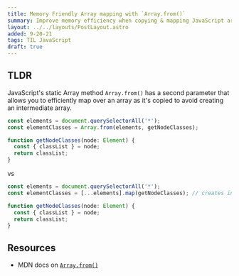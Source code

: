 ```yaml
---
title: Memory Friendly Array mapping with `Array.from()`
summary: Improve memory efficiency when copying & mapping JavaScript arrays.
layout: ../../layouts/PostLayout.astro
added: 9-20-21
tags: TIL JavaScript
draft: true
---
```


## TLDR

JavaScript's static Array method `Array.from()` has a second parameter that
allows you to efficiently map over an array as it's copied to avoid creating an
intermediate array.

```ts
const elements = document.querySelectorAll('*');
const elementClasses = Array.from(elements, getNodeClasses);

function getNodeClasses(node: Element) {
  const { classList } = node;
  return classList;
}
```

vs

```ts
const elements = document.querySelectorAll('*');
const elementClasses = [...elements].map(getNodeClasses); // creates intermediate array

function getNodeClasses(node: Element) {
  const { classList } = node;
  return classList;
}
```

## Resources

- MDN docs on
  [`Array.from()`](https://developer.mozilla.org/en-US/docs/Web/JavaScript/Reference/Global_Objects/Array/from#description)
